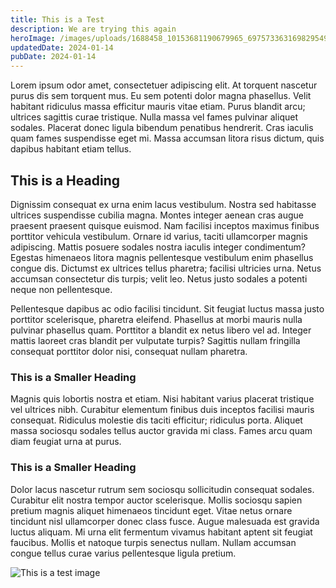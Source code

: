 ```yaml
---
title: This is a Test
description: We are trying this again
heroImage: /images/uploads/1688458_10153681190679965_6975733631698295496_n.jpg
updatedDate: 2024-01-14
pubDate: 2024-01-14
---
```

Lorem ipsum odor amet, consectetuer adipiscing elit. At torquent nascetur purus dis sem torquent mus. Eu sem potenti dolor magna phasellus. Velit habitant ridiculus massa efficitur mauris vitae etiam. Purus blandit arcu; ultrices sagittis curae tristique. Nulla massa vel fames pulvinar aliquet sodales. Placerat donec ligula bibendum penatibus hendrerit. Cras iaculis quam fames suspendisse eget mi. Massa accumsan litora risus dictum, quis dapibus habitant etiam tellus.

## T﻿his is a Heading

Dignissim consequat ex urna enim lacus vestibulum. Nostra sed habitasse ultrices suspendisse cubilia magna. Montes integer aenean cras augue praesent praesent quisque euismod. Nam facilisi inceptos maximus finibus porttitor vehicula vestibulum. Ornare id varius, taciti ullamcorper magnis adipiscing. Mattis posuere sodales nostra iaculis integer condimentum? Egestas himenaeos litora magnis pellentesque vestibulum enim phasellus congue dis. Dictumst ex ultrices tellus pharetra; facilisi ultricies urna. Netus accumsan consectetur dis turpis; velit leo. Netus justo sodales a potenti neque non pellentesque.

Pellentesque dapibus ac odio facilisi tincidunt. Sit feugiat luctus massa justo porttitor scelerisque, pharetra eleifend. Phasellus at morbi mauris nulla pulvinar phasellus quam. Porttitor a blandit ex netus libero vel ad. Integer mattis laoreet cras blandit per vulputate turpis? Sagittis nullam fringilla consequat porttitor dolor nisi, consequat nullam pharetra.

### T﻿his is a Smaller Heading

Magnis quis lobortis nostra et etiam. Nisi habitant varius placerat tristique vel ultrices nibh. Curabitur elementum finibus duis inceptos facilisi mauris consequat. Ridiculus molestie dis taciti efficitur; ridiculus porta. Aliquet massa sociosqu sodales tellus auctor gravida mi class. Fames arcu quam diam feugiat urna at purus.

### T﻿his is a Smaller Heading

Dolor lacus nascetur rutrum sem sociosqu sollicitudin consequat sodales. Curabitur elit nostra tempor auctor scelerisque. Mollis sociosqu sapien pretium magnis aliquet himenaeos tincidunt eget. Vitae netus ornare tincidunt nisl ullamcorper donec class fusce. Augue malesuada est gravida luctus aliquam. Mi urna elit fermentum vivamus habitant aptent sit feugiat faucibus. Mollis et natoque turpis senectus nullam. Nullam accumsan congue tellus curae varius pellentesque ligula pretium.

![This is a test image](/images/uploads/blog-placeholder-1.jpg "Just testing")